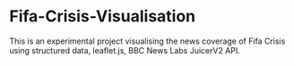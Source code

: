 # Fifa-Crisis-Visualisation
This is an experimental project visualising the news coverage of Fifa Crisis using structured data, leaflet.js, BBC News Labs JuicerV2 API.
